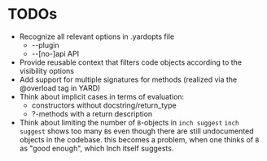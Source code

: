# TODOs

* Recognize all relevant options in .yardopts file
  * --plugin
  * --[no-]api API
* Provide reusable context that filters code objects according to the
  visibility options
* Add support for multiple signatures for methods
  (realized via the @overload tag in YARD)
* Think about implicit cases in terms of evaluation:
  * constructors without docstring/return_type
  * ?-methods with a return description
* Think about limiting the number of `B`-objects in `inch suggest`
  `inch suggest` shows too many `B`s even though there are still undocumented
  objects in the codebase. this becomes a problem, when one thinks of `B` as
  "good enough", which Inch itself suggests.